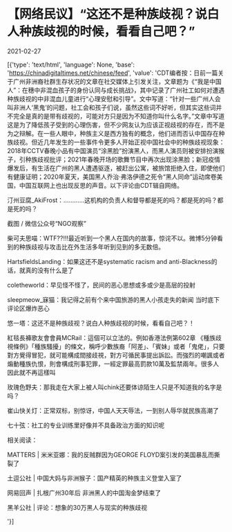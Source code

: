 # 【网络民议】“这还不是种族歧视？说白人种族歧视的时候，看看自己吧？”

2021-02-27

[{'type': 'text/html', 'language': None, 'base': 'https://chinadigitaltimes.net/chinese/feed', 'value': 'CDT编者按：日前一篇关于广州非洲裔社群生存状况的文章在社交媒体上引发关注，文章题为《“我是中国人”：在穗中非混血孩子的身份认同与成长挑战》，其中记录了广州社工如何对遭遇种族歧视的中非混血儿童进行“心理安慰和引导”。文中写道：“针对一些广州人会叫非洲人‘黑鬼’的问题，社工会和孩子们说，虽然这些词不好听，但其实这些词并不完全是真的是带有歧视的，可能对方只是因为不知道你叫什么名字。”文章中写道这是为了降低孩子受到的心理伤害，但不少网友认为应该正视歧视的存在，而不是为之辩解。在一些人眼中，种族主义是西方独有的概念，他们进而否认中国存在种族歧视。但近几年发生的一些事件令更多人开始正视中国社会中的种族歧视现象：2018年CCTV春晚小品有中国演员“涂黑脸”扮演黑人，而黑人演员则被安排扮演猴子，引种族歧视批评；2021年春晚开场的歌舞节目中再次出现涂黑脸；新冠疫情爆发后，有生活在广州的黑人遭遇驱逐，被赶出公寓，被旅馆拒绝入住，即使他们有健康证明；2020年夏天，美国黑人乔治·弗洛伊德之死令“黑人同命”运动席卷美国，中国互联网上也出现反思的声音。以下评论由CDT辑自网络。

汀州豆腐_AkiFrost：…………这机构的负责人和督导都是死的吗？都是死的吗？都是死的吗？

截图 / 微信公众号“NGO观察”

柴可夫思喵：WTF??!!!最近听到一个黑人在国内的故事，惊诧不以。微博5分钟看到的种族歧视与攻击比在外生活多年听到见到的多无数倍。

HartsfieldsLanding：如果这还不是systematic racism and anti-Blackness的话，就真的没有什么是了

coletheworld：早见怪不怪了，民间的恶心思想或多或少是高层的投射

sleepmeow_寐猫：我记得之前有个来中国旅游的黑人小孩走失的新闻 当时底下评论区爆炸恶心

悠一塔：这还不是种族歧视？说白人种族歧视的时候，看看自己吧？！

紅毯長褲歌友會會員MCRail：這個可以立法的。例如香港法例第602章 《種族歧視條例》「種族騷擾」的條文，稱呼少數族裔「阿差」、「賓妹」或者「鬼佬」，只要對方覺得冒犯，就可能構成間接歧視，對方可循民事提出訴訟。而強烈的嘲諷或者煽動種族仇恨，則會構成刑事犯罪，一經定罪最高罰款10萬及監禁兩年。很多人因此就不再這樣叫

玫瑰色野夫：那我走在大家上被人叫chink还要体谅陌生人只是不知道我的名字是吗？

崔山快关灯：正常双标，别惊讶，中国人天天辱法，一到别人辱华就民族高潮了

七十弦：社工的专业训练里好像并不具备政治方面的知识呢



相关阅读：

MATTERS | 米米亚娜：我的反贼群因为GEORGE FLOYD案引发的美国暴乱而撕裂了

土逗公社 | 中国大妈与非洲猴子：国产精英的种族主义登堂入室了

网易回声 | 扎根广州30年后 非洲黑人的中国淘金梦结束了

黑羊公社 | 评论：想象的30万黑人与现实的种族歧视

'}]